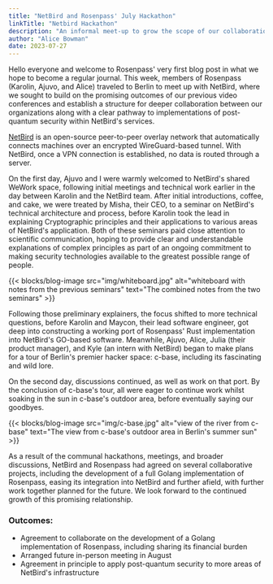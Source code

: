 ```yaml
---
title: "NetBird and Rosenpass' July Hackathon"
linkTitle: "Netbird Hackathon"
description: "An informal meet-up to grow the scope of our collaboration"
author: "Alice Bowman"
date: 2023-07-27
---
```


Hello everyone and welcome to Rosenpass' very first blog post in what we hope to become a regular journal. This week, members of Rosenpass (Karolin, Ajuvo, and Alice) traveled to Berlin to meet up with NetBird, where we sought to build on the promising outcomes of our previous video conferences and establish a structure for deeper collaboration between our organizations along with a clear pathway to implementations of post-quantum security within NetBird's services.

[NetBird](https://netbird.io/) is an open-source peer-to-peer overlay network that automatically connects machines over an encrypted WireGuard-based tunnel. With NetBird, once a VPN connection is established, no data is routed through a server.

On the first day, Ajuvo and I were warmly welcomed to NetBird's shared WeWork space, following initial meetings and technical work earlier in the day between Karolin and the NetBird team. After initial introductions, coffee, and cake, we were treated by Misha, their CEO, to a seminar on NetBird's technical architecture and process, before Karolin took the lead in explaining Cryptographic principles and their applications to various areas of NetBird's application. Both of these seminars paid close attention to scientific communication, hoping to provide clear and understandable explanations of complex principles as part of an ongoing commitment to making security technologies available to the greatest possible range of people.

{{< blocks/blog-image src="img/whiteboard.jpg" alt="whiteboard with notes from the previous seminars" text="The combined notes from the two seminars" >}}

Following those preliminary explainers, the focus shifted to more technical questions, before Karolin and Maycon, their lead software engineer, got deep into constructing a working port of Rosenpass' Rust implementation into NetBird's GO-based software. Meanwhile, Ajuvo, Alice, Julia (their product manager), and Kyle (an intern with NetBird) began to make plans for a tour of Berlin's premier hacker space: c-base, including its fascinating and wild lore.

On the second day, discussions continued, as well as work on that port. By the conclusion of c-base's tour, all were eager to continue work whilst soaking in the sun in c-base's outdoor area, before eventually saying our goodbyes.

{{< blocks/blog-image src="img/c-base.jpg" alt="view of the river from c-base" text="The view from c-base's outdoor area in Berlin's summer sun" >}}

As a result of the communal hackathons, meetings, and broader discussions, NetBird and Rosenpass had agreed on several collaborative projects, including the development of a full Golang implementation of Rosenpass, easing its integration into NetBird and further afield, with further work together planned for the future. We look forward to the continued growth of this promising relationship.

### Outcomes:

- Agreement to collaborate on the development of a Golang implementation of Rosenpass, including sharing its financial burden
- Arranged future in-person meeting in August
- Agreement in principle to apply post-quantum security to more areas of NetBird's infrastructure